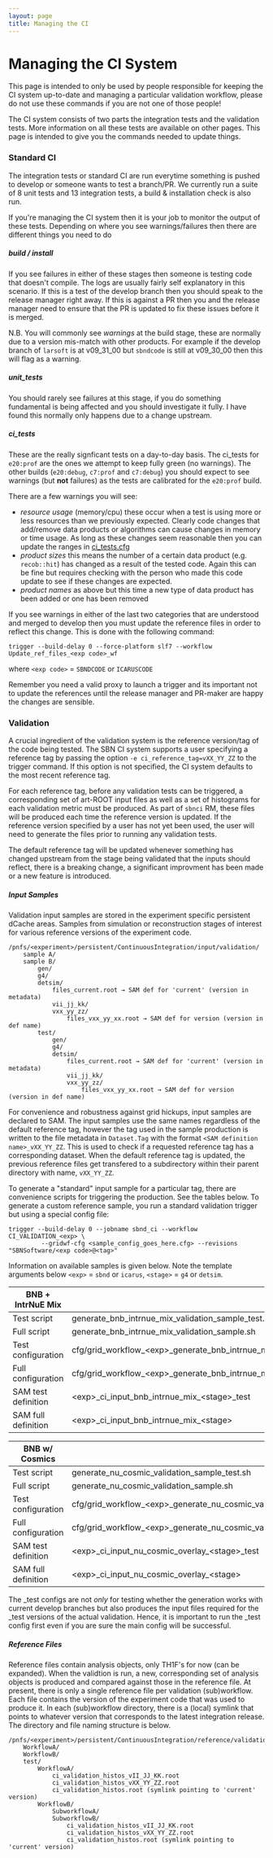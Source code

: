 ```yaml
---
layout: page
title: Managing the CI
---
```


# Managing the CI System

This page is intended to only be used by people responsible for keeping the CI system up-to-date and managing a particular validation workflow, please do not use these commands if you are not one of those people! 

The CI system consists of two parts the integration tests and the validation tests. More information on all these tests are available on other pages. This page is intended to give you the commands needed to update things.

### Standard CI

The integration tests or standard CI are run everytime something is pushed to develop or someone wants to test a branch/PR. We currently run a suite of 8 unit tests and 13 integration tests, a build & installation check is also run. 

If you're managing the CI system then it is your job to monitor the output of these tests. Depending on where you see warnings/failures then there are different things you need to do

##### build / install
If you see failures in either of these stages then someone is testing code that doesn't compile. The logs are usually fairly self explanatory in this scenario. If this is a test of the develop branch then you should speak to the release manager right away. If this is against a PR then you and the release manager need to ensure that the PR is updated to fix these issues before it is merged.

N.B. You will commonly see *warnings* at the build stage, these are normally due to a version mis-match with other products. For example if the develop branch of `larsoft` is at v09_31_00 but `sbndcode` is still at v09_30_00 then this will flag as a warning. 

##### unit_tests
You should rarely see failures at this stage, if you do something fundamental is being affected and you should investigate it fully. I have found this normally only happens due to a change upstream.

##### ci_tests
These are the really signficant tests on a day-to-day basis. The ci_tests for `e20:prof` are the ones we attempt to keep fully green (no warnings). The other builds (`e20:debug`, `c7:prof` and `c7:debug`) you should expect to see warnings (but **not** failures) as the tests are calibrated for the `e20:prof` build.

There are a few warnings you will see:
- *resource usage* (memory/cpu) these occur when a test is using more or less resources than we previously expected. Clearly code changes that add/remove data products or algorithms can cause changes in memory or time usage. As long as these changes seem reasonable then you can update the ranges in [ci_tests.cfg](https://github.com/SBNSoftware/sbndcode/blob/develop/test/ci/ci_tests.cfg)
- *product sizes* this means the number of a certain data product (e.g. `recob::hit`) has changed as a result of the tested code. Again this can be fine but requires checking with the person who made this code update to see if these changes are expected.
- *product names* as above but this time a new type of data product has been added or one has been removed

If you see warnings in either of the last two categories that are understood and merged to develop then you must update the reference files in order to reflect this change. This is done with the following command:

```
trigger --build-delay 0 --force-platform slf7 --workflow Update_ref_files_<exp code>_wf
```
where `<exp code>` = `SBNDCODE` or `ICARUSCODE`

Remember you need a valid proxy to launch a trigger and its important not to update the references until the release manager and PR-maker are happy the changes are sensible.

### Validation 
A crucial ingredient of the validation system is the reference version/tag of the code being tested. The SBN CI system supports a user specifying a reference tag by passing the option `-e ci_reference_tag=vXX_YY_ZZ` to the trigger command. If this option is not specified, the CI system defaults to the most recent reference tag.

For each reference tag, before any validation tests can be triggered, a corresponding set of art-ROOT input files as well as a set of histograms for each validation metric must be produced. As part of `sbnci` RM, these files will be produced each time the reference version is updated. If the reference version specified by a user has not yet been used, the user will need to generate the files prior to running any validation tests. 

The default reference tag will be updated whenever something has changed upstream from the stage being validated that the inputs should reflect, there is a breaking change, a significant improvment has been made or a new feature is introduced.

##### Input Samples
Validation input samples are stored in the experiment specific persistent dCache areas. Samples from simulation or reconstruction stages of interest for various reference versions of the experiment code. 
```
/pnfs/<experiment>/persistent/ContinuousIntegration/input/validation/
	sample A/
	sample B/
		gen/
		g4/
		detsim/
			files_current.root → SAM def for 'current' (version in metadata)
			vii_jj_kk/
			vxx_yy_zz/
				files_vxx_yy_xx.root → SAM def for version (version in def name)
		test/
			gen/
			g4/
			detsim/
				files_current.root → SAM def for 'current' (version in metadata)
				vii_jj_kk/
				vxx_yy_zz/
					files_vxx_yy_xx.root → SAM def for version (version in def name)
```
For convenience and robustness against grid hickups, input samples are declared to SAM. The input samples use the same names regardless of the default reference tag, however the tag used in the sample production is written to the file metadata in `Dataset.Tag` with the format `<SAM definition name>_vXX_YY_ZZ`. This is used to check if a requested reference tag has a corresponding dataset. When the default reference tag is updated, the previous reference files get transfered to a subdirectory within their parent directory with name, `vXX_YY_ZZ`. 

To generate a "standard" input sample for a particular tag, there are convenience scripts for triggering the production. See the tables below. To generate a custom reference sample, you run a standard validation trigger but using a special config file:
  ```
  trigger --build-delay 0 --jobname sbnd_ci --workflow CI_VALIDATION_<exp> \
           --gridwf-cfg <sample_config_goes_here.cfg> --revisions "SBNSoftware/<exp code>@<tag>"
  ```
  
Information on available samples is given below. Note the template arguments below `<exp>` = `sbnd` or `icarus`, `<stage>` = `g4` or `detsim`.
  
  |   BNB + IntrNuE Mix |                                                                             | 
  | ------------------- | --------------------------------------------------------------------------- |
  | Test script         | generate_bnb_intrnue_mix_validation_sample_test.sh <new reference tag>  |
  | Full script         | generate_bnb_intrnue_mix_validation_sample.sh <new reference tag>  |
  | Test configuration  | cfg/grid_workflow_\<exp\>\_generate_bnb_intrnue_mix_validation_sample_test.cfg |
  | Full configuration  | cfg/grid_workflow_\<exp\>\_generate_bnb_intrnue_mix_validation_sample.cfg      |
  | SAM test definition | \<exp\>\_ci_input_bnb_intrnue_mix_\<stage\>\_test                             |
  | SAM full definition | \<exp\>\_ci_input_bnb_intrnue_mix_\<stage\>                                  |
  
  | BNB w/ Cosmics      |                                                                         |
  | ------------------- | ----------------------------------------------------------------------- |
  | Test script         | generate_nu_cosmic_validation_sample_test.sh <new reference tag>  |
  | Full script         | generate_nu_cosmic_validation_sample.sh <new reference tag>  |
  | Test configuration  | cfg/grid_workflow_\<exp\>\_generate_nu_cosmic_validation_sample_test.cfg |
  | Full configuration  | cfg/grid_workflow_\<exp\>\_generate_nu_cosmic_validation_sample.cfg      |
  | SAM test definition | \<exp\>\_ci_input_nu_cosmic_overlay_\<stage\>\_test                       |
  | SAM full definition | \<exp\>\_ci_input_nu_cosmic_overlay_\<stage\>                            |
  
  The \_test configs are not *only* for testing whether the generation works with current develop branches but also produces the input files required for the \_test versions of the actual validation. Hence, it is important to run the \_test config first even if you are sure the main config will be successful.

##### Reference Files
Reference files contain analysis objects, only TH1F's for now (can be expanded). When the validtion is run, a new, corresponding set of analysis objects is produced and compared against those in the reference file. At present, there is only a single reference file per validation (sub)workflow. Each file contains the version of the experiment code that was used to produce it. In each (sub)workflow directory, there is a (local) symlink that points to whatever version that corresponds to the latest integration release. The directory and file naming structure is below.
```
/pnfs/<experiment>/persistent/ContinuousIntegration/reference/validation/
    WorkflowA/
    WorkflowB/
    test/
        WorkflowA/
            ci_validation_histos_vII_JJ_KK.root
            ci_validation_histos_vXX_YY_ZZ.root
            ci_validation_histos.root (symlink pointing to 'current' version)
        WorkflowB/
            SubworkflowA/
            SubworkflowB/
                ci_validation_histos_vII_JJ_KK.root
                ci_validation_histos_vXX_YY_ZZ.root
                ci_validation_histos.root (symlink pointing to 'current' version)
```
